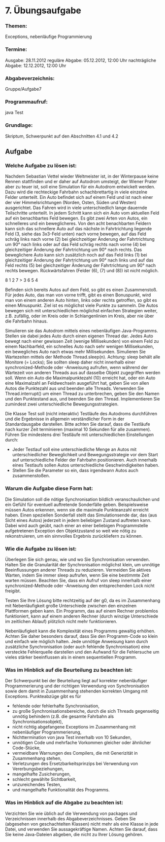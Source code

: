 # 7. Übungsaufgabe

### Themen:
Exceptions, nebenläufige Programmierung

### Termine:
Ausgabe:	28.11.2012
reguläre Abgabe:	05.12.2012, 12:00 Uhr
nachträgliche Abgabe:	12.12.2012, 12:00 Uhr

### Abgabeverzeichnis:
Gruppe/Aufgabe7

### Programmaufruf:
java Test

### Grundlage:
Skriptum, Schwerpunkt auf den Abschnitten 4.1 und 4.2

## Aufgabe

### Welche Aufgabe zu lösen ist:
Nachdem Sebastian Vettel wieder Weltmeister ist, in der Winterpause keine Rennen stattfinden und er daher auf Autodrom umsteigt, der Wiener Prater aber zu teuer ist, soll eine Simulation für ein Autodrom entwickelt werden. Dazu wird die rechteckige Fahrbahn schachbrettartig in viele einzelne Felder unterteilt. Ein Auto befindet sich auf einem Feld und ist nach einer der vier Himmelsrichtungen (Norden, Osten, Süden und Westen) ausgerichtet. Das Fahren wird in viele unterschiedlich lange dauernde Teilschritte unterteilt. In jedem Schritt kann sich ein Auto vom aktuellen Feld auf ein benachbartes Feld bewegen. Es gibt zwei Arten von Autos, ein schnelleres und ein beweglicheres. Von den acht benachbarten Feldern kann sich das schnellere Auto auf das nächste in Fahrtrichtung liegende Feld (3, siehe das 3x3-Feld unten) nach vorne bewegen, auf das Feld schräg links nach vorne (2) bei gleichzeitiger Änderung der Fahrtrichtung um 90° nach links oder auf das Feld schräg rechts nach vorne (4) bei gleichzeitiger Änderung der Fahrtrichtung um 90° nach rechts. Das beweglichere Auto kann sich zusätzlich noch auf das Feld links (1) bei gleichzeitiger Änderung der Fahrtrichtung um 90° nach links und auf das Feld rechts (5) bei gleichzeitiger Änderung der Fahrtrichtung um 90° nach rechts bewegen. Rückwärtsfahren (Felder (6), (7) und (8)) ist nicht möglich.

8 1 2
7 > 3
6 5 4

Befinden sich bereits Autos auf dem Feld, so gibt es einen Zusammenstoß. Für jedes Auto, das man von vorne trifft, gibt es einen Bonuspunkt, wird man von einem anderen Auto hinten, links oder rechts getroffen, so gibt es einen Minuspunkt. Ziel ist es möglichst viele Punkte zu sammeln. Die Autos bewegen sich mit unterschiedlichen möglichst einfachen Strategien weiter, z.B. zufällig, oder im Kreis oder in Schlangenlinien im Kreis, aber nie über die Fahrbahn hinaus.

Simulieren sie das Autodrom mittels eines nebenläufigen Java-Programms. Stellen sie dabei jedes Auto durch einen eigenen Thread dar. Jedes Auto bewegt nach einer gewissen Zeit (wenige Millisekunden) von einem Feld zu einem Nachbarfeld, ein schnelles Auto nach sehr wenigen Millisekunden, ein bewegliches Auto nach etwas mehr Millisekunden. Simulieren Sie Wartezeiten mittels der Methode Thread.sleep(n). Achtung: sleep behält alle Monitore (= Locks); Sie sollten sleep daher nicht innerhalb einer synchronized-Methode oder -Anweisung aufrufen, wenn während der Wartezeit von anderen Threads aus auf dasselbe Objekt zugegriffen werden soll. Wenn ein Auto die Maximalpunktezahl (10) erreicht hat, oder ein Auto eine Maximalzahl an Feldwechseln ausgeführt hat, geben Sie von allen Autos die Punktezahl aus und beenden alle Threads. Verwenden Sie Thread.interrupt() um einen Thread zu unterbrechen, geben Sie den Namen und den Punktestand aus, und beenden Sie den Thread. Implementieren Sie zumindest zwei unterschiedliche Bewegungsstrategien.

Die Klasse Test soll (nicht interaktiv) Testläufe des Autodroms durchführen und die Ergebnisse in allgemein verständlicher Form in der Standardausgabe darstellen. Bitte achten Sie darauf, dass die Testläufe nach kurzer Zeit terminieren (maximal 10 Sekunden für alle zusammen). Führen Sie mindestens drei Testläufe mit unterschiedlichen Einstellungen durch:

* Jeder Testlauf soll eine unterschiedliche Menge an Autos mit unterschiedlicher Beweglichkeit und Bewegungsstrategie vor dem Start auf unterschiedliche Felder der Fahrbahn positionieren. Auch innerhalb eines Testlaufs sollen Autos unterschiedliche Geschwindigkeiten haben.
* Stellen Sie die Parameter so ein, dass irgendwann Autos auch zusammenstoßen.

### Warum die Aufgabe diese Form hat:
Die Simulation soll die nötige Synchronisation bildlich veranschaulichen und ein Gefühl für eventuell auftretende Sonderfälle geben. Beispielsweise müssen Autos erkennen, wenn sie die maximale Punkteanzahl erreicht haben. Einen speziellen Sonderfall stellt das Simulationsende dar, das (aus Sicht eines Autos) jederzeit in jedem beliebigen Zustand auftreten kann. Dabei wird auch geübt, nach einer an einer beliebigen Programmstelle aufgetretenen Exception den Objektzustand so weit wie nötig zu rekonstruieren, um ein sinnvolles Ergebnis zurückliefern zu können.

### Wie die Aufgabe zu lösen ist:
Überlegen Sie sich genau, wie und wo Sie Synchronisation verwenden. Halten Sie die Granularität der Synchronisation möglichst klein, um unnötige Beeinflussungen anderer Threads zu reduzieren. Vermeiden Sie aktives Warten, indem Sie immer sleep aufrufen, wenn Sie eine bestimmte Zeit warten müssen. Beachten Sie, dass ein Aufruf von sleep innerhalb einer synchronized-Methode oder -Anweisung den entsprechenden Lock nicht freigibt.

Testen Sie Ihre Lösung bitte rechtzeitig auf der g0, da es im Zusammenhang mit Nebenläufigkeit große Unterschiede zwischen den einzelnen Plattformen geben kann. Ein Programm, das auf einem Rechner problemlos funktioniert, kann auf einem anderen Rechner (durch winzige Unterschiede im zeitlichen Ablauf) plötzlich nicht mehr funktionieren.

Nebenläufigkeit kann die Komplexität eines Programms gewaltig erhöhen. Achten Sie daher besonders darauf, dass Sie den Programm-Code so klein und einfach wie möglich halten. Jede unnötige Anweisung kann durch zusätzliche Synchronisation (oder auch fehlende Synchronisation) eine versteckte Fehlerquelle darstellen und den Aufwand für die Fehlersuche um vieles stärker beeinflussen als in einem sequentiellen Programm.

### Was im Hinblick auf die Beurteilung zu beachten ist:
Der Schwerpunkt bei der Beurteilung liegt auf korrekter nebenläufiger Programmerierung und der richtigen Verwendung von Synchronisation sowie dem damit in Zusammenhang stehenden korrekten Umgang mit Exceptions. Punkteabzüge gibt es für

* fehlende oder fehlerhafte Synchronisation,
* zu große Synchronisationsbereiche, durch die sich Threads gegenseitig unnötig behindern (z.B. die gesamte Fahrbahn als Synchronisationsobjekt),
* nicht richtig abgefangene Exceptions im Zusammenhang mit nebenläufiger Programmerierung,
* Nichttermination von java Test innerhalb von 10 Sekunden,
* unnötigen Code und mehrfache Vorkommen gleicher oder ähnlicher Code-Stücke,
* vermeidbare Warnungen des Compilers, die mit Generizität in Zusammenhang stehen,
* Verletzungen des Ersetzbarkeitsprinzips bei Verwendung von Vererbungsbeziehungen,
* mangelhafte Zusicherungen,
* schlecht gewählte Sichtbarkeit,
* unzureichendes Testen,
* und mangelhafte Funktionalität des Programms.

### Was im Hinblick auf die Abgabe zu beachten ist:
Verzichten Sie wie üblich auf die Verwendung von packages und Verzeichnissen innerhalb des Abgabeverzeichnisses. Geben Sie (abgesehen von geschachtelten Klassen) nicht mehr als eine Klasse in jede Datei, und verwenden Sie aussagekräftige Namen. Achten Sie darauf, dass Sie keine Java-Dateien abgeben, die nicht zu Ihrer Lösung gehören.
